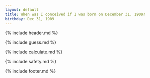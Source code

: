 ```yaml
---
layout: default
title: When was I conceived if I was born on December 31, 1909?
birthday: Dec 31, 1909
---
```


{% include header.md %}

{% include guess.md %}

{% include calculate.md %}

{% include safety.md %}

{% include footer.md %}



